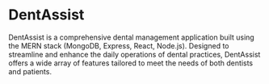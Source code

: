 # DentAssist
DentAssist is a comprehensive dental management application built using the MERN stack (MongoDB, Express, React, Node.js). Designed to streamline and enhance the daily operations of dental practices, DentAssist offers a wide array of features tailored to meet the needs of both dentists and patients.
